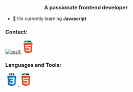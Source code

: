 <h1 align="center">
    <img src="https://readme-typing-svg.herokuapp.com?font=Poppins&duration=4000&pause=500&color=F7F4F4&center=true&vCenter=true&random=false&width=435&lines=Hey+There!+;I'm+flackxdxd" alt="">
</h1>
<h3 align="center">A passionate frontend developer</h3>

- 🌱 I’m currently learning **Javascript**


<h3 align="left">Contact:</h3>
<p align="left"> <a href="https://twitter.com/flackxdxd" target="_blank" rel="noreferrer"> <img src="https://png.pngtree.com/png-vector/20190508/ourmid/pngtree-email-vector-icon-png-image_1027071.jpg" alt="css3" width="40" height="40"/> </a> <a href="mailto:flack.lol@outlook.com" target="_blank" rel="noreferrer"> <img src="https://raw.githubusercontent.com/devicons/devicon/master/icons/html5/html5-original-wordmark.svg" alt="html5" width="40" height="40"/> </a> </p>

<h3 align="left">Languages and Tools:</h3>
<p align="left"> <a href="https://www.w3schools.com/css/" target="_blank" rel="noreferrer"> <img src="https://raw.githubusercontent.com/devicons/devicon/master/icons/css3/css3-original-wordmark.svg" alt="css3" width="40" height="40"/> </a> <a href="https://www.w3.org/html/" target="_blank" rel="noreferrer"> <img src="https://raw.githubusercontent.com/devicons/devicon/master/icons/html5/html5-original-wordmark.svg" alt="html5" width="40" height="40"/> </a> </p>
